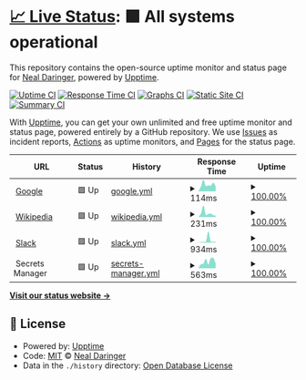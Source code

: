 # [📈 Live Status](https://gh.daringer.org): <!--live status--> **🟩 All systems operational**

This repository contains the open-source uptime monitor and status page for [Neal Daringer](https://gh.daringer.org), powered by [Upptime](https://github.com/upptime/upptime).

[![Uptime CI](https://github.com/koj-co/upptime/workflows/Uptime%20CI/badge.svg)](https://github.com/koj-co/upptime/actions?query=workflow%3A%22Uptime+CI%22)
[![Response Time CI](https://github.com/koj-co/upptime/workflows/Response%20Time%20CI/badge.svg)](https://github.com/koj-co/upptime/actions?query=workflow%3A%22Response+Time+CI%22)
[![Graphs CI](https://github.com/koj-co/upptime/workflows/Graphs%20CI/badge.svg)](https://github.com/koj-co/upptime/actions?query=workflow%3A%22Graphs+CI%22)
[![Static Site CI](https://github.com/koj-co/upptime/workflows/Static%20Site%20CI/badge.svg)](https://github.com/koj-co/upptime/actions?query=workflow%3A%22Static+Site+CI%22)
[![Summary CI](https://github.com/koj-co/upptime/workflows/Summary%20CI/badge.svg)](https://github.com/koj-co/upptime/actions?query=workflow%3A%22Summary+CI%22)

With [Upptime](https://upptime.js.org), you can get your own unlimited and free uptime monitor and status page, powered entirely by a GitHub repository. We use [Issues](https://github.com/ndaringer/upptime/issues) as incident reports, [Actions](https://github.com/ndaringer/upptime/actions) as uptime monitors, and [Pages](https://gh.daringer.org) for the status page.

<!--start: status pages-->
<!-- This summary is generated by Upptime (https://github.com/upptime/upptime) -->
<!-- Do not edit this manually, your changes will be overwritten -->
<!-- prettier-ignore -->
| URL | Status | History | Response Time | Uptime |
| --- | ------ | ------- | ------------- | ------ |
| <img alt="" src="https://icons.duckduckgo.com/ip3/www.google.com.ico" height="13"> [Google](https://www.google.com) | 🟩 Up | [google.yml](https://github.com/ndaringer/upptime/commits/HEAD/history/google.yml) | <details><summary><img alt="Response time graph" src="./graphs/google/response-time-week.png" height="20"> 114ms</summary><br><a href="https://gh.daringer.org/history/google"><img alt="Response time 109" src="https://img.shields.io/endpoint?url=https%3A%2F%2Fraw.githubusercontent.com%2Fndaringer%2Fupptime%2FHEAD%2Fapi%2Fgoogle%2Fresponse-time.json"></a><br><a href="https://gh.daringer.org/history/google"><img alt="24-hour response time 74" src="https://img.shields.io/endpoint?url=https%3A%2F%2Fraw.githubusercontent.com%2Fndaringer%2Fupptime%2FHEAD%2Fapi%2Fgoogle%2Fresponse-time-day.json"></a><br><a href="https://gh.daringer.org/history/google"><img alt="7-day response time 114" src="https://img.shields.io/endpoint?url=https%3A%2F%2Fraw.githubusercontent.com%2Fndaringer%2Fupptime%2FHEAD%2Fapi%2Fgoogle%2Fresponse-time-week.json"></a><br><a href="https://gh.daringer.org/history/google"><img alt="30-day response time 99" src="https://img.shields.io/endpoint?url=https%3A%2F%2Fraw.githubusercontent.com%2Fndaringer%2Fupptime%2FHEAD%2Fapi%2Fgoogle%2Fresponse-time-month.json"></a><br><a href="https://gh.daringer.org/history/google"><img alt="1-year response time 106" src="https://img.shields.io/endpoint?url=https%3A%2F%2Fraw.githubusercontent.com%2Fndaringer%2Fupptime%2FHEAD%2Fapi%2Fgoogle%2Fresponse-time-year.json"></a></details> | <details><summary><a href="https://gh.daringer.org/history/google">100.00%</a></summary><a href="https://gh.daringer.org/history/google"><img alt="All-time uptime 100.00%" src="https://img.shields.io/endpoint?url=https%3A%2F%2Fraw.githubusercontent.com%2Fndaringer%2Fupptime%2FHEAD%2Fapi%2Fgoogle%2Fuptime.json"></a><br><a href="https://gh.daringer.org/history/google"><img alt="24-hour uptime 100.00%" src="https://img.shields.io/endpoint?url=https%3A%2F%2Fraw.githubusercontent.com%2Fndaringer%2Fupptime%2FHEAD%2Fapi%2Fgoogle%2Fuptime-day.json"></a><br><a href="https://gh.daringer.org/history/google"><img alt="7-day uptime 100.00%" src="https://img.shields.io/endpoint?url=https%3A%2F%2Fraw.githubusercontent.com%2Fndaringer%2Fupptime%2FHEAD%2Fapi%2Fgoogle%2Fuptime-week.json"></a><br><a href="https://gh.daringer.org/history/google"><img alt="30-day uptime 100.00%" src="https://img.shields.io/endpoint?url=https%3A%2F%2Fraw.githubusercontent.com%2Fndaringer%2Fupptime%2FHEAD%2Fapi%2Fgoogle%2Fuptime-month.json"></a><br><a href="https://gh.daringer.org/history/google"><img alt="1-year uptime 100.00%" src="https://img.shields.io/endpoint?url=https%3A%2F%2Fraw.githubusercontent.com%2Fndaringer%2Fupptime%2FHEAD%2Fapi%2Fgoogle%2Fuptime-year.json"></a></details>
| <img alt="" src="https://icons.duckduckgo.com/ip3/en.wikipedia.org.ico" height="13"> [Wikipedia](https://en.wikipedia.org) | 🟩 Up | [wikipedia.yml](https://github.com/ndaringer/upptime/commits/HEAD/history/wikipedia.yml) | <details><summary><img alt="Response time graph" src="./graphs/wikipedia/response-time-week.png" height="20"> 231ms</summary><br><a href="https://gh.daringer.org/history/wikipedia"><img alt="Response time 194" src="https://img.shields.io/endpoint?url=https%3A%2F%2Fraw.githubusercontent.com%2Fndaringer%2Fupptime%2FHEAD%2Fapi%2Fwikipedia%2Fresponse-time.json"></a><br><a href="https://gh.daringer.org/history/wikipedia"><img alt="24-hour response time 75" src="https://img.shields.io/endpoint?url=https%3A%2F%2Fraw.githubusercontent.com%2Fndaringer%2Fupptime%2FHEAD%2Fapi%2Fwikipedia%2Fresponse-time-day.json"></a><br><a href="https://gh.daringer.org/history/wikipedia"><img alt="7-day response time 231" src="https://img.shields.io/endpoint?url=https%3A%2F%2Fraw.githubusercontent.com%2Fndaringer%2Fupptime%2FHEAD%2Fapi%2Fwikipedia%2Fresponse-time-week.json"></a><br><a href="https://gh.daringer.org/history/wikipedia"><img alt="30-day response time 195" src="https://img.shields.io/endpoint?url=https%3A%2F%2Fraw.githubusercontent.com%2Fndaringer%2Fupptime%2FHEAD%2Fapi%2Fwikipedia%2Fresponse-time-month.json"></a><br><a href="https://gh.daringer.org/history/wikipedia"><img alt="1-year response time 195" src="https://img.shields.io/endpoint?url=https%3A%2F%2Fraw.githubusercontent.com%2Fndaringer%2Fupptime%2FHEAD%2Fapi%2Fwikipedia%2Fresponse-time-year.json"></a></details> | <details><summary><a href="https://gh.daringer.org/history/wikipedia">100.00%</a></summary><a href="https://gh.daringer.org/history/wikipedia"><img alt="All-time uptime 85.76%" src="https://img.shields.io/endpoint?url=https%3A%2F%2Fraw.githubusercontent.com%2Fndaringer%2Fupptime%2FHEAD%2Fapi%2Fwikipedia%2Fuptime.json"></a><br><a href="https://gh.daringer.org/history/wikipedia"><img alt="24-hour uptime 100.00%" src="https://img.shields.io/endpoint?url=https%3A%2F%2Fraw.githubusercontent.com%2Fndaringer%2Fupptime%2FHEAD%2Fapi%2Fwikipedia%2Fuptime-day.json"></a><br><a href="https://gh.daringer.org/history/wikipedia"><img alt="7-day uptime 100.00%" src="https://img.shields.io/endpoint?url=https%3A%2F%2Fraw.githubusercontent.com%2Fndaringer%2Fupptime%2FHEAD%2Fapi%2Fwikipedia%2Fuptime-week.json"></a><br><a href="https://gh.daringer.org/history/wikipedia"><img alt="30-day uptime 100.00%" src="https://img.shields.io/endpoint?url=https%3A%2F%2Fraw.githubusercontent.com%2Fndaringer%2Fupptime%2FHEAD%2Fapi%2Fwikipedia%2Fuptime-month.json"></a><br><a href="https://gh.daringer.org/history/wikipedia"><img alt="1-year uptime 100.00%" src="https://img.shields.io/endpoint?url=https%3A%2F%2Fraw.githubusercontent.com%2Fndaringer%2Fupptime%2FHEAD%2Fapi%2Fwikipedia%2Fuptime-year.json"></a></details>
| <img alt="" src="https://icons.duckduckgo.com/ip3/app.slack.com.ico" height="13"> [Slack](https://app.slack.com/client/) | 🟩 Up | [slack.yml](https://github.com/ndaringer/upptime/commits/HEAD/history/slack.yml) | <details><summary><img alt="Response time graph" src="./graphs/slack/response-time-week.png" height="20"> 934ms</summary><br><a href="https://gh.daringer.org/history/slack"><img alt="Response time 216" src="https://img.shields.io/endpoint?url=https%3A%2F%2Fraw.githubusercontent.com%2Fndaringer%2Fupptime%2FHEAD%2Fapi%2Fslack%2Fresponse-time.json"></a><br><a href="https://gh.daringer.org/history/slack"><img alt="24-hour response time 108" src="https://img.shields.io/endpoint?url=https%3A%2F%2Fraw.githubusercontent.com%2Fndaringer%2Fupptime%2FHEAD%2Fapi%2Fslack%2Fresponse-time-day.json"></a><br><a href="https://gh.daringer.org/history/slack"><img alt="7-day response time 934" src="https://img.shields.io/endpoint?url=https%3A%2F%2Fraw.githubusercontent.com%2Fndaringer%2Fupptime%2FHEAD%2Fapi%2Fslack%2Fresponse-time-week.json"></a><br><a href="https://gh.daringer.org/history/slack"><img alt="30-day response time 406" src="https://img.shields.io/endpoint?url=https%3A%2F%2Fraw.githubusercontent.com%2Fndaringer%2Fupptime%2FHEAD%2Fapi%2Fslack%2Fresponse-time-month.json"></a><br><a href="https://gh.daringer.org/history/slack"><img alt="1-year response time 223" src="https://img.shields.io/endpoint?url=https%3A%2F%2Fraw.githubusercontent.com%2Fndaringer%2Fupptime%2FHEAD%2Fapi%2Fslack%2Fresponse-time-year.json"></a></details> | <details><summary><a href="https://gh.daringer.org/history/slack">100.00%</a></summary><a href="https://gh.daringer.org/history/slack"><img alt="All-time uptime 100.00%" src="https://img.shields.io/endpoint?url=https%3A%2F%2Fraw.githubusercontent.com%2Fndaringer%2Fupptime%2FHEAD%2Fapi%2Fslack%2Fuptime.json"></a><br><a href="https://gh.daringer.org/history/slack"><img alt="24-hour uptime 100.00%" src="https://img.shields.io/endpoint?url=https%3A%2F%2Fraw.githubusercontent.com%2Fndaringer%2Fupptime%2FHEAD%2Fapi%2Fslack%2Fuptime-day.json"></a><br><a href="https://gh.daringer.org/history/slack"><img alt="7-day uptime 100.00%" src="https://img.shields.io/endpoint?url=https%3A%2F%2Fraw.githubusercontent.com%2Fndaringer%2Fupptime%2FHEAD%2Fapi%2Fslack%2Fuptime-week.json"></a><br><a href="https://gh.daringer.org/history/slack"><img alt="30-day uptime 100.00%" src="https://img.shields.io/endpoint?url=https%3A%2F%2Fraw.githubusercontent.com%2Fndaringer%2Fupptime%2FHEAD%2Fapi%2Fslack%2Fuptime-month.json"></a><br><a href="https://gh.daringer.org/history/slack"><img alt="1-year uptime 100.00%" src="https://img.shields.io/endpoint?url=https%3A%2F%2Fraw.githubusercontent.com%2Fndaringer%2Fupptime%2FHEAD%2Fapi%2Fslack%2Fuptime-year.json"></a></details>
| <img alt="" src="https://icons.duckduckgo.com/ip3/null.ico" height="13"> Secrets Manager | 🟩 Up | [secrets-manager.yml](https://github.com/ndaringer/upptime/commits/HEAD/history/secrets-manager.yml) | <details><summary><img alt="Response time graph" src="./graphs/secrets-manager/response-time-week.png" height="20"> 563ms</summary><br><a href="https://gh.daringer.org/history/secrets-manager"><img alt="Response time 310" src="https://img.shields.io/endpoint?url=https%3A%2F%2Fraw.githubusercontent.com%2Fndaringer%2Fupptime%2FHEAD%2Fapi%2Fsecrets-manager%2Fresponse-time.json"></a><br><a href="https://gh.daringer.org/history/secrets-manager"><img alt="24-hour response time 281" src="https://img.shields.io/endpoint?url=https%3A%2F%2Fraw.githubusercontent.com%2Fndaringer%2Fupptime%2FHEAD%2Fapi%2Fsecrets-manager%2Fresponse-time-day.json"></a><br><a href="https://gh.daringer.org/history/secrets-manager"><img alt="7-day response time 563" src="https://img.shields.io/endpoint?url=https%3A%2F%2Fraw.githubusercontent.com%2Fndaringer%2Fupptime%2FHEAD%2Fapi%2Fsecrets-manager%2Fresponse-time-week.json"></a><br><a href="https://gh.daringer.org/history/secrets-manager"><img alt="30-day response time 390" src="https://img.shields.io/endpoint?url=https%3A%2F%2Fraw.githubusercontent.com%2Fndaringer%2Fupptime%2FHEAD%2Fapi%2Fsecrets-manager%2Fresponse-time-month.json"></a><br><a href="https://gh.daringer.org/history/secrets-manager"><img alt="1-year response time 350" src="https://img.shields.io/endpoint?url=https%3A%2F%2Fraw.githubusercontent.com%2Fndaringer%2Fupptime%2FHEAD%2Fapi%2Fsecrets-manager%2Fresponse-time-year.json"></a></details> | <details><summary><a href="https://gh.daringer.org/history/secrets-manager">100.00%</a></summary><a href="https://gh.daringer.org/history/secrets-manager"><img alt="All-time uptime 80.70%" src="https://img.shields.io/endpoint?url=https%3A%2F%2Fraw.githubusercontent.com%2Fndaringer%2Fupptime%2FHEAD%2Fapi%2Fsecrets-manager%2Fuptime.json"></a><br><a href="https://gh.daringer.org/history/secrets-manager"><img alt="24-hour uptime 100.00%" src="https://img.shields.io/endpoint?url=https%3A%2F%2Fraw.githubusercontent.com%2Fndaringer%2Fupptime%2FHEAD%2Fapi%2Fsecrets-manager%2Fuptime-day.json"></a><br><a href="https://gh.daringer.org/history/secrets-manager"><img alt="7-day uptime 100.00%" src="https://img.shields.io/endpoint?url=https%3A%2F%2Fraw.githubusercontent.com%2Fndaringer%2Fupptime%2FHEAD%2Fapi%2Fsecrets-manager%2Fuptime-week.json"></a><br><a href="https://gh.daringer.org/history/secrets-manager"><img alt="30-day uptime 90.14%" src="https://img.shields.io/endpoint?url=https%3A%2F%2Fraw.githubusercontent.com%2Fndaringer%2Fupptime%2FHEAD%2Fapi%2Fsecrets-manager%2Fuptime-month.json"></a><br><a href="https://gh.daringer.org/history/secrets-manager"><img alt="1-year uptime 93.83%" src="https://img.shields.io/endpoint?url=https%3A%2F%2Fraw.githubusercontent.com%2Fndaringer%2Fupptime%2FHEAD%2Fapi%2Fsecrets-manager%2Fuptime-year.json"></a></details>

<!--end: status pages-->

[**Visit our status website →**](https://gh.daringer.org)

## 📄 License

- Powered by: [Upptime](https://github.com/upptime/upptime)
- Code: [MIT](./LICENSE) © [Neal Daringer](https://gh.daringer.org)
- Data in the `./history` directory: [Open Database License](https://opendatacommons.org/licenses/odbl/1-0/)

